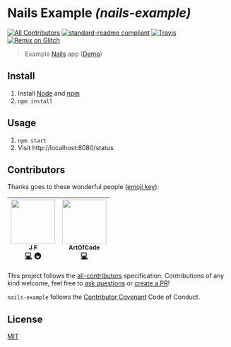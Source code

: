 # Nails Example *(nails-example)*
[![All Contributors](https://img.shields.io/badge/all_contributors-2-orange.svg?style=flat-square)](#contributors) [![standard-readme compliant](https://img.shields.io/badge/readme%20style-standard-brightgreen.svg?style=flat-square)](https://github.com/RichardLitt/standard-readme) [![Travis](https://img.shields.io/travis/j-f1/nails-example.svg?style=flat-square)](https://travis-ci.org/j-f1/nails-example) [![Remix on Glitch](https://cdn.rawgit.com/j-f1/nails-example/7f6895c/glitch-badge.svg)](https://glitch.com/#!/import/github/j-f1/nails-example)

> Example [Nails](https://github.com/ArtOfCode-/nails) app ([Demo](https://nails-example.glitch.me/status))

## Install
1. Install [Node](https://nodejs.org) and [npm](https://npmjs.org)
1. `npm install`

## Usage
1. `npm start`
1. Visit http://localhost:8080/status

## Contributors

Thanks goes to these wonderful people ([emoji key](https://github.com/kentcdodds/all-contributors#emoji-key)):

<!-- ALL-CONTRIBUTORS-LIST:START - Do not remove or modify this section -->
| [<img src="https://avatars1.githubusercontent.com/u/25517624?v=3" width="100px;"/><br /><sub>J F</sub>](https://j-f1.github.io)<br />[💻](https://github.com/j-f1/nails-example/commits?author=j-f1) 🚇 | [<img src="https://avatars3.githubusercontent.com/u/10406565?v=3" width="100px;"/><br /><sub>ArtOfCode</sub>](http://artofcode.co.uk/)<br />[💻](https://github.com/j-f1/nails-example/commits?author=ArtOfCode-) |
| :---: | :---: |
<!-- ALL-CONTRIBUTORS-LIST:END -->

This project follows the [all-contributors](https://github.com/kentcdodds/all-contributors) specification. Contributions of any kind welcome, feel free to [ask questions](https://github.com/j-f1/nails-example/issues) or [create a PR](https://github.com/j-f1/nails-example/pulls)!

`nails-example` follows the [Contributor Covenant](http://contributor-covenant.org/version/1/3/0/) Code of Conduct.


## License

[MIT](https://github.com/j-f1/nails-example/blob/master/LICENSE.md)
